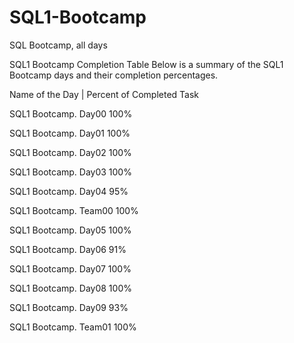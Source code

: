 # SQL1-Bootcamp
SQL Bootcamp, all days

SQL1 Bootcamp Completion Table
Below is a summary of the SQL1 Bootcamp days and their completion percentages.



Name of the Day |
Percent of Completed Task



SQL1 Bootcamp. Day00
100%


SQL1 Bootcamp. Day01
100%


SQL1 Bootcamp. Day02
100%


SQL1 Bootcamp. Day03
100%


SQL1 Bootcamp. Day04
95%


SQL1 Bootcamp. Team00
100%


SQL1 Bootcamp. Day05
100%


SQL1 Bootcamp. Day06
91%


SQL1 Bootcamp. Day07
100%


SQL1 Bootcamp. Day08
100%


SQL1 Bootcamp. Day09
93%


SQL1 Bootcamp. Team01
100%


